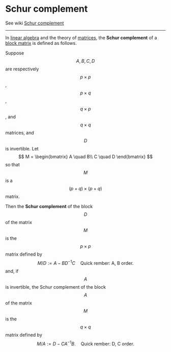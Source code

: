 # Schur complement

See wiki [Schur complement](https://en.wikipedia.org/wiki/Schur_complement)

---

In [linear algebra](https://en.wikipedia.org/wiki/Linear_algebra) and the theory of [matrices](https://en.wikipedia.org/wiki/Matrix_(mathematics)), the **Schur complement** of a [block matrix](https://en.wikipedia.org/wiki/Block_matrix) is defined as follows.

Suppose $$A, B, C, D$$ are respectively $$p\times p$$, $$p\times q$$, $$q\times p$$, and $$q\times q$$ matrices, and $$D$$ is invertible. Let
$$
M = \begin{bmatrix}
A \quad B\\
C \quad D
\end{bmatrix}
$$
so that $$M$$ is a $$(p+q)\times(p+q)$$ matrix.

Then the **Schur complement** of the block $$D$$ of the matrix $$M$$ is the $$p\times p$$ matrix defined by 
$$
M/D:= A - BD^{-1} C \quad \text{Quick rember: A, B order.}
$$
and, if $$A$$ is invertible, the Schur complement of the block $$A$$ of the matrix $$M$$ is the $$q\times q$$ matrix defined by 
$$
M/A:= D-CA^{-1}B. \quad \text{Quick rember: D, C order.}
$$

